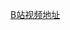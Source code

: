 <!--
 * @Author: 15868707168@163.com 15868707168@163.com
 * @Date: 2023-03-16 15:54:37
 * @LastEditors: 15868707168@163.com 15868707168@163.com
 * @LastEditTime: 2023-03-31 16:54:21
 * @FilePath: \CplusplusLesson\0_学习网址.md
 * @Description: 这是默认设置,请设置`customMade`, 打开koroFileHeader查看配置 进行设置: https://github.com/OBKoro1/koro1FileHeader/wiki/%E9%85%8D%E7%BD%AE
-->

[B站视频地址](https://space.bilibili.com/389162145)


